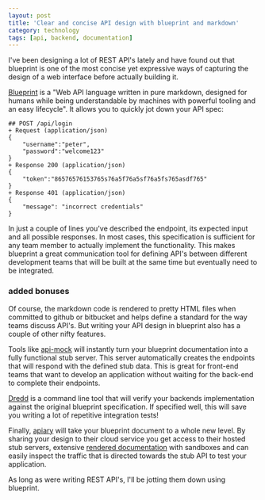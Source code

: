 ```yaml
---
layout: post
title: 'Clear and concise API design with blueprint and markdown'
category: technology
tags: [api, backend, documentation]
---
```


I've been designing a lot of REST API's lately and have found out that blueprint is one of the most concise yet expressive ways of capturing the design of a web interface before actually building it.

[Blueprint](https://apiblueprint.org/) is a "Web API language written in pure markdown, designed for humans while being understandable by machines with powerful tooling and an easy lifecycle". It allows you to quickly jot down your API spec:

    ## POST /api/login
    + Request (application/json)
    {
        "username":"peter",
        "password":"welcome123"
    }
    + Response 200 (application/json)
    {
        "token":"86576576153765s76a5f76a5sf76a5fs765asdf765"
    }
    + Response 401 (application/json)
    {
        "message": "incorrect credentials"
    }

In just a couple of lines you've described the endpoint, its expected input and all possible responses. In most cases, this specification is sufficient for any team member to actually implement the functionality. This makes blueprint a great communication tool for defining API's between different development teams that will be built at the same time but eventually need to be integrated.

### added bonuses

Of course, the markdown code is rendered to pretty HTML files when committed to github or bitbucket and helps define a standard for the way teams discuss API's. But writing your API design in blueprint also has a couple of other nifty features.

Tools like [api-mock](https://github.com/localmed/api-mock) will instantly turn your blueprint documentation into a fully functional stub server. This server automatically creates the endpoints that will respond with the defined stub data. This is great for front-end teams that want to develop an application without waiting for the back-end to complete their endpoints.

[Dredd](https://github.com/apiaryio/dredd) is a command line tool that will verify your backends implementation against the original blueprint specification. If specified well, this will save you writing a lot of repetitive integration tests!

Finally, [apiary](http://www.apiary.io) will take your blueprint document to a whole new level. By sharing your design to their cloud service you get access to their hosted stub servers, extensive [rendered documentation](http://docs.gooddata.apiary.io/) with sandboxes and can easily inspect the traffic that is directed towards the stub API to test your application.

As long as were writing REST API's, I'll be jotting them down using blueprint.
